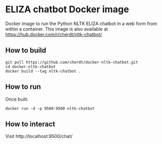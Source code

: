ELIZA chatbot Docker image
==========================

Docker image to run the Python NLTK ELIZA chatbot in a web form from within a container. This image is also available at https://hub.docker.com/r/cherdt/nltk-chatbot/

How to build
------------

    git pull https://github.com/cherdt/docker-nltk-chatbot.git
    cd docker-nltk-chatbot
    docker build --tag nltk-chatbot .

How to run
----------

Once built:

    docker run -d -p 9500:9500 nltk-chatbot

How to interact
---------------

Visit http://localhost:9500/chat/


